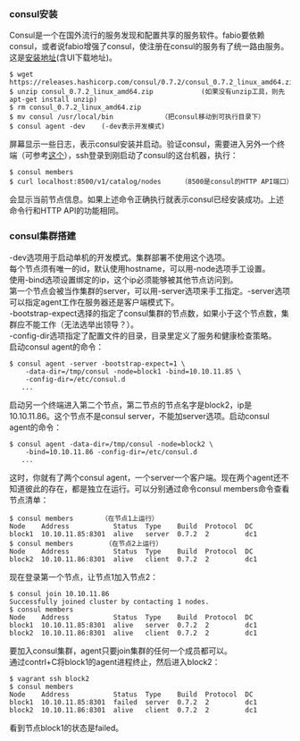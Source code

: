 
### consul安装
Consul是一个在国外流行的服务发现和配置共享的服务软件。fabio要依赖consul，或者说fabio增强了consul，使注册在consul的服务有了统一路由服务。  
这是[安装地址](https://www.consul.io/downloads.html)(含UI下载地址)。  
```
$ wget https://releases.hashicorp.com/consul/0.7.2/consul_0.7.2_linux_amd64.zip
$ unzip consul_0.7.2_linux_amd64.zip            (如果没有unzip工具，则先apt-get install unzip)
$ rm consul_0.7.2_linux_amd64.zip
$ mv consul /usr/local/bin            （把consul移动到可执行目录下）
$ consul agent -dev    (-dev表示开发模式)
```
屏幕显示一些日志，表示consul安装并启动。验证consul，需要进入另外一个终端（可参考[这个](https://github.com/wbwangk/wbwangk.github.io/wiki/virtualbox-vagrant-gitbash%E5%85%A5%E9%97%A8)），ssh登录到刚启动了consul的这台机器，执行：
```
$ consul members
$ curl localhost:8500/v1/catalog/nodes     （8500是consul的HTTP API端口）
```
会显示当前节点信息。如果上述命令正确执行就表示consul已经安装成功。上述命令行和HTTP API的功能相同。

### consul集群搭建
-dev选项用于启动单机的开发模式。集群部署不使用这个选项。  
每个节点须有唯一的id，默认使用hostname，可以用-node选项手工设置。  
使用-bind选项设置绑定的ip，这个ip必须能够被其他节点访问到。  
第一个节点会被当作集群的server，可以用-server选项来手工指定。-server选项可以指定agent工作在服务器还是客户端模式下。  
-bootstrap-expect选择的指定了consul集群的节点数，如果小于这个节点数，集群应不能工作（无法选举出领导？）。  
-config-dir选项指定了配置文件的目录，目录里定义了服务和健康检查策略。  
启动consul agent的命令：
```
$ consul agent -server -bootstrap-expect=1 \
    -data-dir=/tmp/consul -node=block1 -bind=10.10.11.85 \
    -config-dir=/etc/consul.d
   ...
```
启动另一个终端进入第二个节点，第二节点的节点名字是block2，ip是10.10.11.86。这个节点不是consul server，不能加server选项。启动consul agent的命令：
```
$ consul agent -data-dir=/tmp/consul -node=block2 \
    -bind=10.10.11.86 -config-dir=/etc/consul.d
   ...
```
这时，你就有了两个consul agent，一个server一个客户端。现在两个agent还不知道彼此的存在，都是独立在运行。可以分别通过命令consul members命令查看节点清单：
```
$ consul members       （在节点1上运行）
Node    Address           Status  Type    Build  Protocol  DC
block1  10.10.11.85:8301  alive   server  0.7.2  2         dc1
$ consul members        （在节点2上运行）
Node    Address           Status  Type    Build  Protocol  DC
block2  10.10.11.86:8301  alive   client  0.7.2  2         dc1
```
现在登录第一个节点，让节点1加入节点2：
```
$ consul join 10.10.11.86
Successfully joined cluster by contacting 1 nodes.
$ consul members
Node    Address           Status  Type    Build  Protocol  DC
block1  10.10.11.85:8301  alive   server  0.7.2  2         dc1
block2  10.10.11.86:8301  alive   client  0.7.2  2         dc1
```
要加入consul集群，agent只要join集群的任何一个成员都可以。  
通过contrl+C将block1的agent进程终止，然后进入block2：
```
$ vagrant ssh block2
$ consul members
Node    Address           Status  Type    Build  Protocol  DC
block1  10.10.11.85:8301  failed  server  0.7.2  2         dc1
block2  10.10.11.86:8301  alive   client  0.7.2  2         dc1
```
看到节点block1的状态是failed。